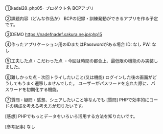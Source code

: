 ①kadai28_php05-
プロダクト名 BCPアプリ

②課題内容（どんな作品か）
BCPの記録・訓練発動ができるアプリを作る予定です。

③DEMO https://nadefnadef.sakura.ne.jp/php15

④作ったアプリケーション用のIDまたはPasswordがある場合 
ID: なし PW: なし

⑤工夫した点・こだわった点 
・今回は時間の都合上、最低限の機能のみ実装しました。

⑥難しかった点・次回トライしたいこと(又は機能) 
ログインした後の画面がどうしてもうまく遷移しませんでした。
ユーザーがパスワードを忘れた際に、パスワードを初期化する機能。

⑦質問・疑問・感想、シェアしたいこと等なんでも
[質問] PHPで効率的にコードの構成を考える考え方が知りたいです。

[感想] 
PHPでもっとデータをいろいろ活用する方法を知りたいです。

[参考記事] 
なし
